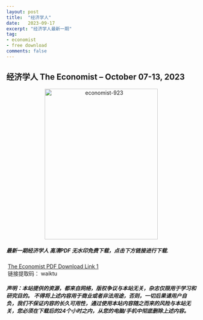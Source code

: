 ```yaml
---
layout: post
title:  "经济学人"
date:   2023-09-17
excerpt: "经济学人最新一期"
tag:
- economist
- free download
comments: false
---
```


## 经济学人 The Economist – October 07-13, 2023


<div align="center">
<img src="https://cdn.jsdelivr.net/gh/liuhaiyan1992/lhycdn/TE20231007.png" alt="economist-923" border="0" width = 300 height = 400 /> 
</div>


 <h5>最新一期经济学人 高清PDF 无水印免费下载，点击下方链接进行下载. </h5>
 
  <a href="https://wwfh.lanzout.com/iwLKC19rnh6j">The Economist PDF Download Link 1</a>  
  <br/>
  链接提取码： waiktu
 
##### 声明：本站提供的资源，都来自网络，版权争议与本站无关，杂志仅限用于学习和研究目的。 不得将上述内容用于商业或者非法用途，否则，一切后果请用户自负，我们不保证内容的长久可用性，通过使用本站内容随之而来的风险与本站无关，您必须在下载后的24个小时之内，从您的电脑/手机中彻底删除上述内容。
 
